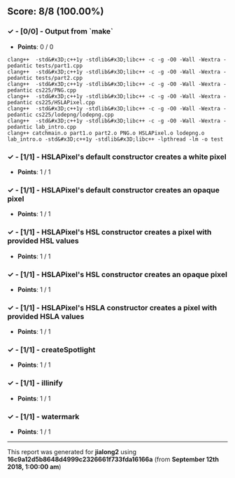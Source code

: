 


## Score: 8/8 (100.00%)


### ✓ - [0/0] - Output from &#x60;make&#x60;

- **Points**: 0 / 0


```clang++  -std&#x3D;c++1y -stdlib&#x3D;libc++ -c -g -O0 -Wall -Wextra -pedantic tests/catchmain.cpp
clang++  -std&#x3D;c++1y -stdlib&#x3D;libc++ -c -g -O0 -Wall -Wextra -pedantic tests/part1.cpp
clang++  -std&#x3D;c++1y -stdlib&#x3D;libc++ -c -g -O0 -Wall -Wextra -pedantic tests/part2.cpp
clang++  -std&#x3D;c++1y -stdlib&#x3D;libc++ -c -g -O0 -Wall -Wextra -pedantic cs225/PNG.cpp
clang++  -std&#x3D;c++1y -stdlib&#x3D;libc++ -c -g -O0 -Wall -Wextra -pedantic cs225/HSLAPixel.cpp
clang++  -std&#x3D;c++1y -stdlib&#x3D;libc++ -c -g -O0 -Wall -Wextra -pedantic cs225/lodepng/lodepng.cpp
clang++  -std&#x3D;c++1y -stdlib&#x3D;libc++ -c -g -O0 -Wall -Wextra -pedantic lab_intro.cpp
clang++ catchmain.o part1.o part2.o PNG.o HSLAPixel.o lodepng.o lab_intro.o -std&#x3D;c++1y -stdlib&#x3D;libc++ -lpthread -lm -o test
```


### ✓ - [1/1] - HSLAPixel&#x27;s default constructor creates a white pixel

- **Points**: 1 / 1





### ✓ - [1/1] - HSLAPixel&#x27;s default constructor creates an opaque pixel

- **Points**: 1 / 1





### ✓ - [1/1] - HSLAPixel&#x27;s HSL constructor creates a pixel with provided HSL values

- **Points**: 1 / 1





### ✓ - [1/1] - HSLAPixel&#x27;s HSL constructor creates an opaque pixel

- **Points**: 1 / 1





### ✓ - [1/1] - HSLAPixel&#x27;s HSLA constructor creates a pixel with provided HSLA values

- **Points**: 1 / 1





### ✓ - [1/1] - createSpotlight

- **Points**: 1 / 1





### ✓ - [1/1] - illinify

- **Points**: 1 / 1





### ✓ - [1/1] - watermark

- **Points**: 1 / 1





---

This report was generated for **jialong2** using **16c9a12d5b8648d4999c2326661f733fda16166a** (from **September 12th 2018, 1:00:00 am**)
